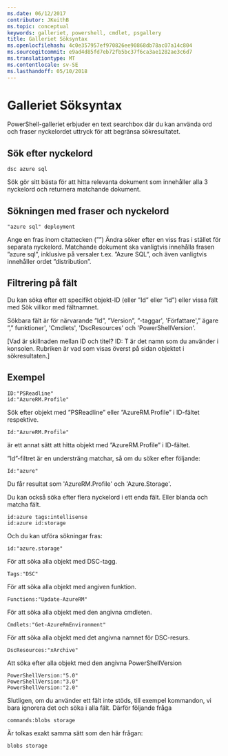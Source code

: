 ```yaml
---
ms.date: 06/12/2017
contributor: JKeithB
ms.topic: conceptual
keywords: galleriet, powershell, cmdlet, psgallery
title: Galleriet Söksyntax
ms.openlocfilehash: 4c0e357957ef970826ee90868db78ac07a14c804
ms.sourcegitcommit: e9ad4d85fd7eb72fb5bc37f6ca3ae1282ae3c6d7
ms.translationtype: MT
ms.contentlocale: sv-SE
ms.lasthandoff: 05/10/2018
---
```

# <a name="gallery-search-syntax"></a>Galleriet Söksyntax

PowerShell-galleriet erbjuder en text searchbox där du kan använda ord och fraser nyckelordet uttryck för att begränsa sökresultatet.

## <a name="search-by-keywords"></a>Sök efter nyckelord

    dsc azure sql

Sök gör sitt bästa för att hitta relevanta dokument som innehåller alla 3 nyckelord och returnera matchande dokument.

## <a name="search-using-phrases-and-keywords"></a>Sökningen med fraser och nyckelord

    "azure sql" deployment

Ange en fras inom citattecken (””) Ändra söker efter en viss fras i stället för separata nyckelord.
Matchande dokument ska vanligtvis innehålla frasen ”azure sql”, inklusive på versaler t.ex. ”Azure SQL”, och även vanligtvis innehåller ordet ”distribution”.

## <a name="filtering-on-fields"></a>Filtrering på fält

Du kan söka efter ett specifikt objekt-ID (eller ”Id” eller ”id”) eller vissa fält med Sök villkor med fältnamnet.

Sökbara fält är för närvarande ”Id”, ”Version”, ”-taggar', 'Författare',” ägare ”,” funktioner', 'Cmdlets', 'DscResources' och 'PowerShellVersion'.

[Vad är skillnaden mellan ID och titel? ID: T är det namn som du använder i konsolen. Rubriken är vad som visas överst på sidan objektet i sökresultaten.]

## <a name="examples"></a>Exempel

    ID:"PSReadline"
    id:"AzureRM.Profile"

Sök efter objekt med ”PSReadline” eller ”AzureRM.Profile” i ID-fältet respektive.

    Id:"AzureRM.Profile"

är ett annat sätt att hitta objekt med ”AzureRM.Profile” i ID-fältet.

”Id”-filtret är en understräng matchar, så om du söker efter följande:

    Id:"azure"

Du får resultat som 'AzureRM.Profile' och 'Azure.Storage'.

Du kan också söka efter flera nyckelord i ett enda fält. Eller blanda och matcha fält.

    id:azure tags:intellisense
    id:azure id:storage

Och du kan utföra sökningar fras:

    id:"azure.storage"


För att söka alla objekt med DSC-tagg.

    Tags:"DSC"

För att söka alla objekt med angiven funktion.

    Functions:"Update-AzureRM"

För att söka alla objekt med den angivna cmdleten.

    Cmdlets:"Get-AzureRmEnvironment"

För att söka alla objekt med det angivna namnet för DSC-resurs.

    DscResources:"xArchive"

Att söka efter alla objekt med den angivna PowerShellVersion

    PowerShellVersion:"5.0"
    PowerShellVersion:"3.0"
    PowerShellVersion:"2.0"


Slutligen, om du använder ett fält inte stöds, till exempel kommandon, vi bara ignorera det och söka i alla fält. Därför följande fråga

    commands:blobs storage

Är tolkas exakt samma sätt som den här frågan:

    blobs storage